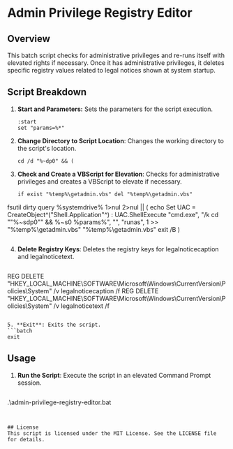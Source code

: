 # Admin Privilege Registry Editor

## Overview
This batch script checks for administrative privileges and re-runs itself with elevated rights if necessary. Once it has administrative privileges, it deletes specific registry values related to legal notices shown at system startup.

## Script Breakdown
1. **Start and Parameters:**
   Sets the parameters for the script execution.
   ```batch
   :start
   set "params=%*"
   ```

2. **Change Directory to Script Location**: Changes the working directory to the script's location.
   ```batch
   cd /d "%~dp0" && (
   ```

3. **Check and Create a VBScript for Elevation**: Checks for administrative privileges and creates a VBScript to elevate if necessary.
   ```
   if exist "%temp%\getadmin.vbs" del "%temp%\getadmin.vbs"
fsutil dirty query %systemdrive% 1>nul 2>nul || (
    echo Set UAC = CreateObject^("Shell.Application"^) : UAC.ShellExecute "cmd.exe", "/k cd ""%~sdp0"" && %~s0 %params%", "", "runas", 1 >> "%temp%\getadmin.vbs" 
    "%temp%\getadmin.vbs" 
    exit /B
)
   ```

   ```

4. **Delete Registry Keys**: Deletes the registry keys for legalnoticecaption and legalnoticetext.
   ```batch
REG DELETE "HKEY_LOCAL_MACHINE\SOFTWARE\Microsoft\Windows\CurrentVersion\Policies\System" /v legalnoticecaption /f
REG DELETE "HKEY_LOCAL_MACHINE\SOFTWARE\Microsoft\Windows\CurrentVersion\Policies\System" /v legalnoticetext /f
   ```

5. **Exit**: Exits the script.
   ```batch
exit
   ```


## Usage

1. **Run the Script**: Execute the script in an elevated Command Prompt session.
   ```batch
.\admin-privilege-registry-editor.bat
   ```


## License
This script is licensed under the MIT License. See the LICENSE file for details.


